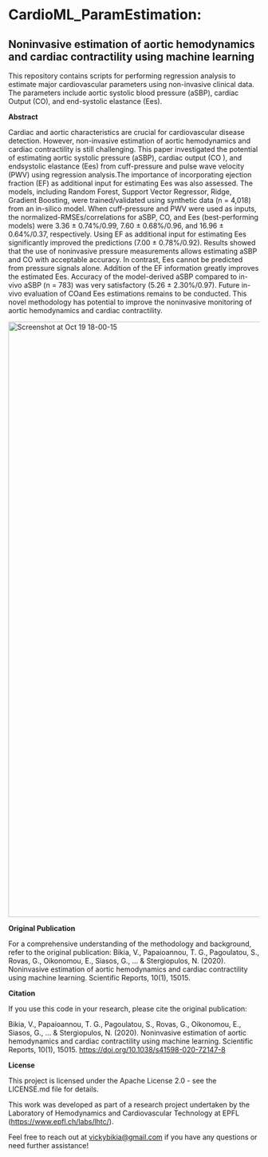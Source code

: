 # CardioML_ParamEstimation:

## Noninvasive estimation of aortic hemodynamics and cardiac contractility using machine learning
This repository contains scripts for performing regression analysis to estimate major cardiovascular parameters using non-invasive clinical data. The parameters include aortic systolic blood pressure (aSBP), cardiac Output (CO), and end-systolic elastance (Ees).

**Abstract**

Cardiac and aortic characteristics are crucial for cardiovascular disease detection. However, non-invasive estimation of aortic hemodynamics and cardiac contractility is still challenging. This paper investigated the potential of estimating aortic systolic pressure (aSBP), cardiac output (CO ), and endsystolic elastance (Ees) from cuff-pressure and pulse wave velocity (PWV) using regression analysis.The importance of incorporating ejection fraction (EF) as additional input for estimating Ees was also assessed. The models, including Random Forest, Support Vector Regressor, Ridge, Gradient Boosting, were trained/validated using synthetic data (n = 4,018) from an in-silico model. When cuff-pressure and PWV were used as inputs, the normalized-RMSEs/correlations for aSBP, CO, and Ees (best-performing models) were 3.36 ± 0.74%/0.99, 7.60 ± 0.68%/0.96, and 16.96 ± 0.64%/0.37, respectively. Using EF as additional input for estimating Ees significantly improved the predictions (7.00 ± 0.78%/0.92). Results showed that the use of noninvasive pressure measurements allows estimating aSBP and CO with acceptable accuracy. In contrast, Ees cannot be predicted from pressure signals alone. Addition of the EF information greatly improves the estimated Ees. Accuracy of the model-derived aSBP compared to in-vivo aSBP (n = 783) was very satisfactory (5.26 ± 2.30%/0.97). Future in-vivo evaluation of COand Ees estimations remains to be conducted. This novel methodology has potential to improve the noninvasive monitoring of aortic hemodynamics and cardiac contractility.

<img width="1192" alt="Screenshot at Oct 19 18-00-15" src="https://github.com/Vicbi/CardioML_ParamEstimators/assets/10075123/b93c61cb-5286-4ae0-a107-295c82eb20dd">


**Original Publication**

For a comprehensive understanding of the methodology and background, refer to the original publication: Bikia, V., Papaioannou, T. G., Pagoulatou, S., Rovas, G., Oikonomou, E., Siasos, G., ... & Stergiopulos, N. (2020). Noninvasive estimation of aortic hemodynamics and cardiac contractility using machine learning. Scientific Reports, 10(1), 15015.

**Citation**

If you use this code in your research, please cite the original publication:

Bikia, V., Papaioannou, T. G., Pagoulatou, S., Rovas, G., Oikonomou, E., Siasos, G., ... & Stergiopulos, N. (2020). Noninvasive estimation of aortic hemodynamics and cardiac contractility using machine learning. Scientific Reports, 10(1), 15015. https://doi.org/10.1038/s41598-020-72147-8

**License**

This project is licensed under the Apache License 2.0 - see the LICENSE.md file for details.

This work was developed as part of a research project undertaken by the Laboratory of Hemodynamics and Cardiovascular Technology at EPFL (https://www.epfl.ch/labs/lhtc/).


Feel free to reach out at vickybikia@gmail.com if you have any questions or need further assistance!
